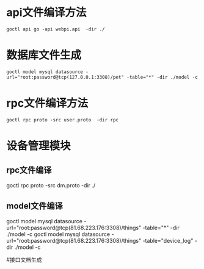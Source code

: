 # api文件编译方法
```shell script
goctl api go -api webpi.api  -dir ./
```

# 数据库文件生成
```shell script
goctl model mysql datasource -url="root:password@tcp(127.0.0.1:3308)/pet" -table="*" -dir ./model -c
```

# rpc文件编译方法
```shell script
goctl rpc proto -src user.proto  -dir rpc
```

# 设备管理模块
##  rpc文件编译
goctl rpc proto -src dm.proto  -dir ./
## model文件编译
goctl model mysql datasource -url="root:password@tcp(81.68.223.176:3308)/things" -table="*" -dir ./model -c
goctl model mysql datasource -url="root:password@tcp(81.68.223.176:3308)/things" -table="device_log" -dir ./model -c

#接口文档生成
